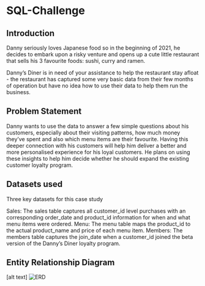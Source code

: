# SQL-Challenge
## Introduction
Danny seriously loves Japanese food so in the beginning of 2021, he decides to embark upon a risky venture and opens up a cute little restaurant that sells his 3 favourite foods: sushi, curry and ramen.

Danny’s Diner is in need of your assistance to help the restaurant stay afloat - the restaurant has captured some very basic data from their few months of operation but have no idea how to use their data to help them run the business.

## Problem Statement
Danny wants to use the data to answer a few simple questions about his customers, especially about their visiting patterns, how much money they’ve spent and also which menu items are their favourite. Having this deeper connection with his customers will help him deliver a better and more personalised experience for his loyal customers. He plans on using these insights to help him decide whether he should expand the existing customer loyalty program.

## Datasets used
Three key datasets for this case study

Sales: The sales table captures all customer_id level purchases with an corresponding order_date and product_id information for when and what menu items were ordered.
Menu: The menu table maps the product_id to the actual product_name and price of each menu item.
Members: The members table captures the join_date when a customer_id joined the beta version of the Danny’s Diner loyalty program.
## Entity Relationship Diagram
[alt text] ![ERD](https://user-images.githubusercontent.com/124743857/218614014-a7a72121-f0e7-40c2-8bc1-2a1d31dca6ed.jpg)
 
